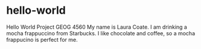 # hello-world
Hello World Project GEOG 4560
My name is Laura Coate. I am drinking a mocha frappuccino from Starbucks. 
I like chocolate and coffee, so a mocha frappucino is perfect for me.
